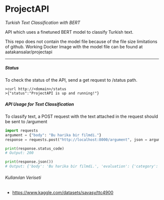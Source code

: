 # ProjectAPI

*Turkish Text Classification with BERT*

API which uses a finetuned BERT model to classify Turkish text. 

This repo does not contain the model file because of the file size limitations of github. Working Docker Image with the model file
can be found at aatakansalar/projectapi

---
##### Status
To check the status of the API, send a get request to /status path.

```shell
>curl http://<domain>/status
>{"status":"ProjectAPI is up and running!"}
```

##### API Usage for Text Classification
To classify text, a POST request with the text attached in the request should 
be sent to /argument

```` python
import requests
argument = {"body": "Bu harika bir filmdi."}
response = requests.post("http://localhost:8000/argument", json = argument)

print(response.status_code) 
# Output: 200

print(response.json()) 
# Output: {'body': 'Bu harika bir filmdi.', 'evaluation': {'category': 'kultur'}}
````

###### Kullanılan Veriseti

- https://www.kaggle.com/datasets/savasy/ttc4900
